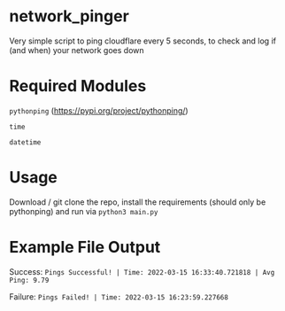 # network_pinger
Very simple script to ping cloudflare every 5 seconds, to check and log if (and when) your network goes down

# Required Modules
```pythonping``` (https://pypi.org/project/pythonping/)

```time```

```datetime```

# Usage
Download / git clone the repo, install the requirements (should only be pythonping) and run via ```python3 main.py```

# Example File Output
Success: ```Pings Successful! | Time: 2022-03-15 16:33:40.721818 | Avg Ping: 9.79```

Failure: ```Pings Failed! | Time: 2022-03-15 16:23:59.227668```


